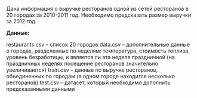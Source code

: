 Дана информация о выручке ресторанов одной из сетей ресторанов в 20 городах за 2010-2011 год. Необходимо предсказать размер выручки за 2012 год.

**Данные:**

restaurants.csv – список 20 городов
data.csv – дополнительные данные о городах, разделенные по неделям: температура, стоимость топлива, уровень безработицы, и является ли эта неделя праздничной (на праздничных неделях посещение ресторанов значительно увеличивается)
train.csv – данные по выручке ресторанов, объединенных по городам (в одном городе находится несколько ресторанов)
test.csv – датасет, который необходимо дополнить предсказанными данными
